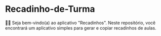 # Recadinho-de-Turma

👋😊 Seja bem-vindo(a) ao aplicativo "Recadinhos". Neste repositório, você encontrará um aplicativo simples para gerar e copiar recadinhos de aulas.
